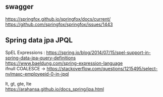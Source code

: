
swagger
----------
https://springfox.github.io/springfox/docs/current/  
https://github.com/springfox/springfox/issues/1443


Spring data jpa JPQL
----
SpEL Expressions : https://spring.io/blog/2014/07/15/spel-support-in-spring-data-jpa-query-definitions  
https://www.baeldung.com/spring-expression-language  
ifnull COALESCE -> https://stackoverflow.com/questions/1215495/select-nvlmaxc-employeeid-0-in-jpql  

lt, gt, gte, lte  
https://arahansa.github.io/docs_spring/jpa.html  

